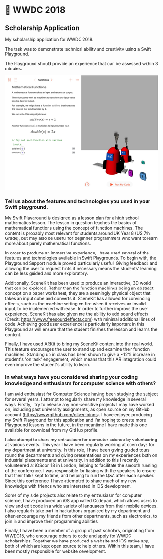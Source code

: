#  WWDC 2018
## Scholarship Application

My scholarship application for WWDC 2018.

The task was to demonstrate technical ability and creativity using a Swift Playground.

The Playground should provide an experience that can be assessed within 3 minutes.

![Playground Screenshot](Screenshot.jpg)

### Tell us about the features and technologies you used in your Swift playground.

My Swift Playground is designed as a lesson plan for a high school mathematics lesson.
The lesson in question teaches the basics of mathematical functions using the concept of function machines. The content is probably most relevant for students around UK Year 8 (US 7th Grade), but may also be useful for beginner programmers who want to learn more about purely mathematical functions.

In order to produce an immersive experience, I have used several of the features and technologies available in Swift Playgrounds. To begin with, the Playground Support module proved particularly useful. Giving feedback and allowing the user to request hints if necessary means the students’ learning can be less guided and more exploratory.

Additionally, SceneKit has been used to produce an interactive, 3D world that can be explored. Rather than the function machines being an abstract concept on a paper worksheet, they are a seemingly physical object that takes an input cube and converts it. SceneKit has allowed for convincing effects, such as the machine setting on fire when it receives an invalid input, to be implemented with ease. In order to further improve the user experience, SceneKit has also given me the ability to add sound effects (Credit: https://www.freesoundeffects.com) with minimal additional lines of code. Achieving good user experience is particularly important in this Playground as will ensure that the student finishes the lesson and learns the content.

Finally, I have used ARKit to bring my SceneKit content into the real world. This feature encourages the user to stand up and examine their function machines. Standing up in class has been shown to give a ~12% increase in student's 'on task' engagement, which means that this AR integration could even improve the student's ability to learn.

### In what ways have you considered sharing your coding knowledge and enthusiasm for computer science with others?

I am avid enthusiast for Computer Science having been studying the subject for several years. I attempt to regularly share my knowledge in several ways. Firstly, I try to release any non-sensitive projects I may have worked on, including past university assignments, as open source on my GitHub account (https://www.github.com/oliver-binns). I have enjoyed producing my Swift Playground for this application and I'm hoping to create more Playground lessons in the future, in the meantime I have made this one available for download from my GitHub profile.

I also attempt to share my enthusiasm for computer science by volunteering at various events. This year I have been regularly working at open days for my department at university. In this role, I have been giving guided tours round the departments and giving presentations on my experiences both on industrial placements and at university. In addition to this I recently volunteered at iOScon 18 in London, helping to facilitate the smooth running of the conference. I was responsible for liasing with the speakers to ensure that their talks kept to time, and helping to run the Q&A after each speaker. Since this conference, I have attempted to share much of my new knowledge with friends who are interested in iOS development.

Some of my side projects also relate to my enthusiasm for computer science, I have produced an iOS app called Codepad, which allows users to view and edit code in a wide variety of languages from their mobile devices. I also regularly take part in hackathons organised by my department and often encourage my friends from other departments, such as electronics, to join in and improve their programming abilities.

Finally, I have been a member of a group of past scholars, originating from WWDC15, who encourage others to code and apply for WWDC scholarships. Together we have produced a website and iOS native app, both of which are kept open source to help others. Within this team, I have been mostly responsible for website development.
